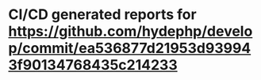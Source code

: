# CI/CD generated reports for https://github.com/hydephp/develop/commit/ea536877d21953d939943f90134768435c214233
